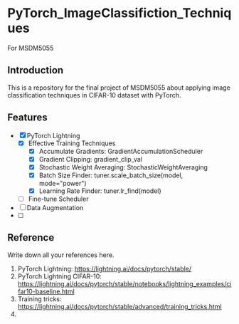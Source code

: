 # PyTorch_ImageClassifiction_Techniques
For MSDM5055

## Introduction
This is a repository for the final project of MSDM5055 about applying image classification techniques in CIFAR-10 dataset with PyTorch.


## Features
- [x] PyTorch Lightning
  - [x] Effective Training Techniques
    - [x] Accumulate Gradients: GradientAccumulationScheduler
    - [x] Gradient Clipping: gradient_clip_val
    - [x] Stochastic Weight Averaging: StochasticWeightAveraging
    - [x] Batch Size Finder: tuner.scale_batch_size(model, mode="power")
    - [x] Learning Rate Finder: tuner.lr_find(model)
  - [ ] Fine-tune Scheduler 
- [ ] Data Augmentation
- [ ] 


## Reference
Write down all your references here. 
1. PyTorch Lightning: https://lightning.ai/docs/pytorch/stable/
1. PyTorch Lightning CIFAR-10: https://lightning.ai/docs/pytorch/stable/notebooks/lightning_examples/cifar10-baseline.html
1. Training tricks: https://lightning.ai/docs/pytorch/stable/advanced/training_tricks.html
1. 